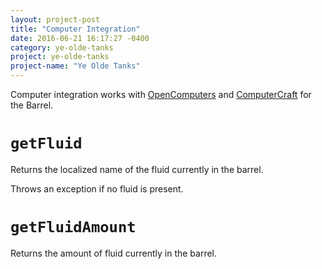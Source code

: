 ```yaml
---
layout: project-post
title: "Computer Integration"
date: 2016-06-21 16:17:27 -0400
category: ye-olde-tanks
project: ye-olde-tanks
project-name: "Ye Olde Tanks"
---
```


Computer integration works with [OpenComputers](http://oc.cil.li) and [ComputerCraft](http://computercraft.info) for the Barrel.

# **`getFluid`**
Returns the localized name of the fluid currently in the barrel.

Throws an exception if no fluid is present.

# **`getFluidAmount`**
Returns the amount of fluid currently in the barrel.